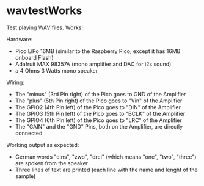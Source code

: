 # wavtestWorks
Test playing WAV files. Works!

Hardware:
- Pico LiPo 16MB (similar to the Raspberry Pico, except it has 16MB onboard Flash)
- Adafruit MAX 98357A (mono amplifier and DAC for i2s sound)
- a 4 Ohms 3 Watts mono speaker

Wiring:
- The "minus" (3rd Pin right) of the Pico goes to GND of the Amplifier
- The "plus" (5th Pin right) of the Pico goes to "Vin" of the Amplifier
- The GPIO2 (4th Pin left) of the Pico goes to "DIN" of the Amplifier
- The GPIO3 (5th Pin left) of the Pico goes to "BCLK" of the Amplifier
- The GPIO4 (6th Pin left) of the Pico goes to "LRC" of the Amplifier
- The "GAIN" and the "GND" Pins, both on the Amplifier, are directly connected

Working output as expected:
- German words "eins", "zwo", "drei" (which means "one", "two", "three") are spoken from the speaker
- Three lines of text are printed (each line with the name and lenght of the sample)
